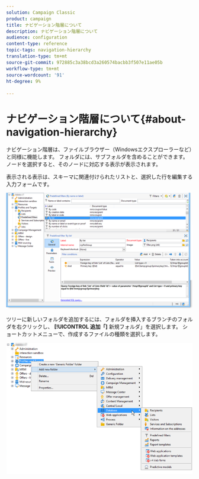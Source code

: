 ```yaml
---
solution: Campaign Classic
product: campaign
title: ナビゲーション階層について
description: ナビゲーション階層について
audience: configuration
content-type: reference
topic-tags: navigation-hierarchy
translation-type: tm+mt
source-git-commit: 972885c3a38bcd3a260574bacbb3f507e11ae05b
workflow-type: tm+mt
source-wordcount: '91'
ht-degree: 9%

---
```



# ナビゲーション階層について{#about-navigation-hierarchy}

ナビゲーション階層は、ファイルブラウザー（Windowsエクスプローラーなど）と同様に機能します。 フォルダには、サブフォルダを含めることができます。 ノードを選択すると、そのノードに対応する表示が表示されます。

表示される表示は、スキーマに関連付けられたリストと、選択した行を編集する入力フォームです。

![](assets/d_ncs_integration_navigation.png)

ツリーに新しいフォルダを追加するには、フォルダを挿入するブランチのフォルダを右クリックし、 **[!UICONTROL 追加「]** 新規フォルダ」を選択します。 ショートカットメニューで、作成するファイルの種類を選択します。

![](assets/d_ncs_integration_navigation_create.png)

